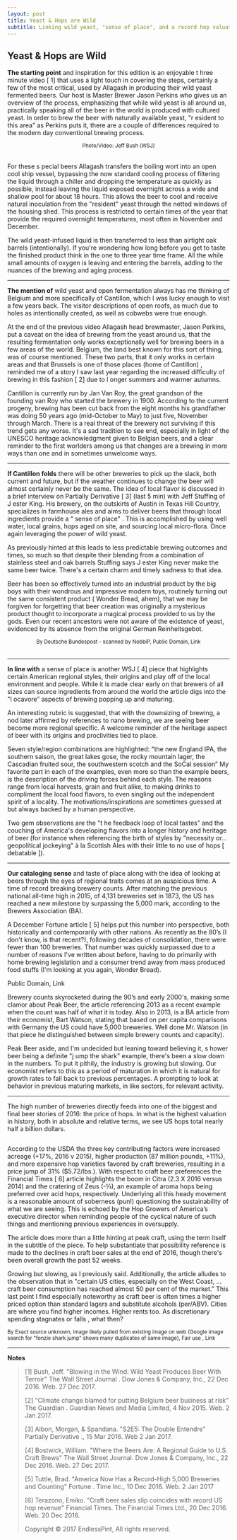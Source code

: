```yaml
---
layout: post
title: Yeast & Hops are Wild
subtitle: Linking wild yeast, "sense of place", and a record hop valuation.
---
```


## Yeast & Hops are Wild

**The starting point**  and inspiration for this edition is an enjoyable t hree minute
video [ 1] that uses a light touch in covering the steps, certainly a few of the most
critical, used by Allagash in producing their wild yeast fermented beers. Our host is
Master Brewer Jason Perkins who gives us an overview of the process,
emphasizing that while wild yeast is all around us, practically speaking all of the
beer in the world is produced with cultured yeast.
In order to brew the beer with naturally available yeast, "r esident to this area" as
Perkins puts it, there are a couple of differences required to the modern day
conventional brewing process.

<p align="center">
  <a href="http://on.wsj.com/2huYjbj" target="_blank">
    <img alt="" src="/flights/17_1/images-MxSxFx001/image1.png"><br>
  </a>
  <sup>Photo/Video: Jeff Bush (WSJ)</sup>
  <br><br>
</p>

For these s pecial beers Allagash transfers the boiling wort into an open cool ship
vessel, bypassing the now standard cooling process of filtering the liquid through a
chiller and dropping the temperature as quickly as possible, instead leaving the
liquid exposed overnight across a wide and shallow pool for about 18 hours. This
allows the beer to cool and receive natural inoculation from the "resident" yeast
through the netted windows of the housing shed. This process is restricted to
certain times of the year that provide the required overnight temperatures, most
often in November and December.

The wild yeast-infused liquid is then transferred to less than airtight oak barrels
(intentionally). If you're wondering how long before you get to taste the finished
product think in the one to three year time frame. All the while small amounts of
oxygen is leaving and entering the barrels, adding to the nuances of the brewing
and aging process.

* * *

**The mention of** wild yeast and open fermentation always has me thinking of
Belgium and more specifically of Cantillon, which I was lucky enough to visit a few
years back. The visitor descriptions of open roofs, as much due to holes as
intentionally created, as well as cobwebs were true enough.

At the end of the previous video Allagash head brewmaster, Jason Perkins, put a
caveat on the idea of brewing from the yeast around us, that the resulting
fermentation only works exceptionally well for brewing beers in a few areas of the
world. Belgium, the land best known for this sort of thing, was of course mentioned.
These two parts, that it only works in certain areas and that Brussels is one of
those places (home of Cantillon) , reminded me of a story I saw last year regarding
the increased difficulty of brewing in this fashion [ 2] due to l onger summers and
warmer autumns.

Cantillon is currently run by Jan Van Roy, the great grandson of the founding van
Roy who started the brewery in 1900. According to the current progeny, brewing
has been cut back from the eight months his grandfather was doing 50 years ago
(mid-October to May) to just five, November through March. There is a real threat
of the brewery not surviving if this trend gets any worse. It's a sad tradition to see
end, especially in light of the UNESCO heritage acknowledgment given to Belgian
beers, and a clear reminder to the first worlders among us that changes are a
brewing in more ways than one and in sometimes unwelcome ways.

* * *

**If Cantillon folds** there will be other breweries to pick up the slack, both current
and future, but if the weather continues to change the beer will almost certainly
never be the same. The idea of local flavor is discussed in a brief interview on
Partially Derivative [ 3] (last 5 min) with Jeff Stuffing of J ester King. His brewery, on
the outskirts of Austin in Texas Hill Country, specializes in farmhouse ales and
aims to deliver beers that through local ingredients provide a “ sense of place" .
This is accomplished by using well water, local grains, hops aged on site, and
sourcing local micro-flora. Once again leveraging the power of wild yeast.

As previously hinted at this leads to less predictable brewing outcomes and times,
so much so that despite their blending from a combination of stainless steel and
oak barrels Stuffing says J ester King never make the same beer twice. There's a
certain charm and timely sadness to that idea.

Beer has been so effectively turned into an industrial product by the big boys with
their wondrous and impressive modern toys, routinely turning out the same
consistent product ( Wonder Bread, ahem), that we may be forgiven for forgetting
that beer creation was originally a mysterious product thought to incorporate a
magical process provided to us by the gods. Even our recent ancestors were not
aware of the existence of yeast, evidenced by its absence from the original
German Reinheitsgebot.

<p align="center">
  <img alt="" src="/flights/17_1/images-MxSxFx001/image2.png"><br>
  <sup>By Deutsche Bundespost - scanned by NobbiP, Public Domain, Link</sup>
  <br><br>
</p>

* * *

**In line with** a sense of place is another WSJ [ 4] piece that highlights certain
American regional styles, their origins and play off of the local environment and
people. While it is made clear early on that brewers of all sizes can source
ingredients from around the world the article digs into the "l ocavore” aspects of
brewing popping up and maturing.

An interesting rubric is suggested, that with the downsizing of brewing, a nod later
affirmed by references to nano brewing, we are seeing beer become more regional
specific. A welcome reminder of the heritage aspect of beer with its origins and
proclivities tied to place.

Seven style/region combinations are highlighted: "the new England IPA, the southern saison, the great lakes gose, the rocky
mountain lager, the Cascadian fruited sour, the southwestern scotch and the SoCal session”
My favorite part in each of the examples, even more so than the example beers, is
the description of the driving forces behind each style. The reasons range from
local harvests, grain and fruit alike, to making drinks to compliment the local food
flavors, to even singling out the independent spirit of a locality. The
motivations/inspirations are sometimes guessed at but always backed by a human
perspective.

Two gem observations are the "t he feedback loop of local tastes” and the
couching of America's developing flavors into a longer history and heritage of beer
(for instance when referencing the birth of styles by "necessity or… geopolitical
jockeying" à la Scottish Ales with their little to no use of hops [ debatable ]).

* * *

**Our cataloging sense** and taste of place along with the idea of looking at beers
through the eyes of regional traits comes at an auspicious time. A time of record
breaking brewery counts. After matching the previous national all-time high in
2015, of 4,131 breweries set in 1873, the US has reached a new milestone by
surpassing the 5,000 mark, according to the Brewers Association (BA).

A December Fortune article [ 5] helps put this number into perspective, both
historically and contemporarily with other nations. As recently as the 80’s (I don't
know, is that recent?), following decades of consolidation, there were fewer than
100 breweries. That number was quickly surpassed due to a number of reasons
I've written about before, having to do primarily with home brewing legislation and
a consumer trend away from mass produced food stuffs (I'm looking at you again,
Wonder Bread).

<img alt="" src="/flights/17_1/images-MxSxFx001/image3.jpg"></br>
Public Domain, Link

Brewery counts skyrocketed during the 90’s and early 2000's, making some clamor
about Peak Beer, the article referencing 2013 as a recent example when the count
was half of what it is today. Also in 2013, is a BA article from their economist, Bart
Watson, stating that based on per capita comparisons with Germany the US could
have 5,000 breweries. Well done Mr. Watson (in that piece he distinguished
between simple brewery counts and capacity).

Peak Beer aside, and I'm undecided but leaning toward believing it, s hower
beer being a definite "j ump the shark" example, there's been a slow down in the
numbers. To put it pithily, the industry is growing but slowing. Our economist
refers to this as a period of maturation in which it is natural for growth rates to fall
back to previous percentages. A prompting to look at behavior in previous maturing
markets, in like sectors, for relevant activity.

* * *

The high number of breweries directly feeds into one of the biggest and final beer
stories of 2016: the price of hops. In what is the highest valuation in history, both
in absolute and relative terms, we see US hops total nearly half a billion dollars.

<img alt="" src="/flights/17_1/images-MxSxFx001/image5.png"></br>

According to the USDA the three key contributing factors were increased acreage
(+17%, 2016 v 2015), higher production (87 million pounds, +11%), and more
expensive hop varieties favored by craft breweries, resulting in a price jump of 31%
($5.72/lbs.). With respect to craft beer preferences the Financial Times [ 6] article
highlights the boom in Citra (2.3 X 2016 versus 2014) and the cratering of Zeus
(-⅓), an example of aroma hops being preferred over acid hops, respectively.
Underlying all this heady movement is a reasonable amount of soberness (pun!)
questioning the sustainability of what we are seeing. This is echoed by the Hop
Growers of America’s executive director when reminding people of the cyclical
nature of such things and mentioning previous experiences in oversupply.

The article does more than a little hinting at peak craft, using the term itself in the
subtitle of the piece. To help substantiate that possibility reference is made to the
declines in craft beer sales at the end of 2016, though there's been overall growth
the past 52 weeks.

Growing but slowing, as I previously said. Additionally, the article alludes to the
observation that in "certain US cities, especially on the West Coast, ... craft beer
consumption has reached almost 50 per cent of the market.”
This last point I find especially noteworthy as craft beer is often times a higher
priced option than standard lagers and substitute alcohols (per/ABV). Cities are
where you find higher incomes. Higher rents too. As discretionary spending
stagnates or falls , what then?

<img alt="" src="/flights/17_1/images-MxSxFx001/image4.png"></br>
<sup>By Exact source unknown, image likely pulled from existing image on web (Google image search for "fonzie shark jump" shows many
duplicates of same image), Fair use , Link</sup>

---

**Notes**
> 
> [1] Bush, Jeff. "Blowing in the Wind: Wild Yeast Produces Beer With Terroir" The Wall Street Journal . Dow Jones & Company, Inc., 22 Dec 2016. Web. 27 Dec 2017.
> 
> [2] "Climate change blamed for putting Belgium beer business at risk" The Guardian . Guardian News and Media Limited, 4 Nov 2015. Web. 2 Jan 2017.
> 
> [3] Albon, Morgan, & Spandana. "S2E5: The Double Entendre" Partially Derivative ., 15 Mar 2016. Web 2 Jan 2017.
> 
> [4] Bostwick, William. "Where the Beers Are: A Regional Guide to U.S. Craft Brews" The Wall Street Journal. Dow Jones & Company, Inc., 22 Dec 2016. Web. 27 Dec 2017.
> 
> [5] Tuttle, Brad. "America Now Has a Record-High 5,000 Breweries and Counting" Fortune . Time Inc., 10 Dec 2016. Web. 2 Jan 2017
> 
> [6] Terazono, Emiko. "Craft beer sales slip coincides with record US hop revenue" Financial Times. The Financial Times Ltd., 20 Dec 2016. Web. 20 Dec 2016. 
> 
> Copyright © 2017 EndlessPint, All rights reserved.
